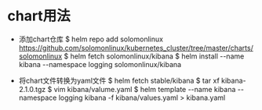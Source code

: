 # chart用法
* 添加chart仓库
  $ helm repo add solomonlinux https://github.com/solomonlinux/kubernetes_cluster/tree/master/charts/solomonlinux
  $ helm fetch solomonlinux/kibana
  $ helm install --name kibana --namespace logging solomonlinux/kibana

* 将chart文件转换为yaml文件
  $ helm fetch stable/kibana
  $ tar xf kibana-2.1.0.tgz
  $ vim kibana/valume.yaml
  $ helm template --name kibana --namespace logging kibana -f kibana/values.yaml > kibana.yaml
